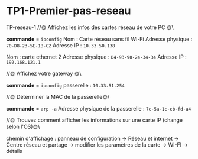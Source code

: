 # TP1-Premier-pas-reseau
TP-reseau-1
//🌞 Affichez les infos des cartes réseau de votre PC 🌞\\ 

**commande** = ```ipconfig```
Nom : Carte réseau sans fil Wi-Fi
Adresse physique : ```70-D8-23-5E-1B-C2```
Adresse IP : ```10.33.50.138```

Nom : carte ethernet 2
Adresse physique : ```D4-93-90-24-34-34```
Adresse IP : ```192.168.121.1```

//🌞 Affichez votre gateway 🌞\\

**commande** = ```ipconfig```
passerelle : ```10.33.51.254```

//🌞 Déterminer la MAC de la passerelle🌞\\ 

**commande** = ```arp -a```
Adresse physique de la passerelle : ```7c-5a-1c-cb-fd-a4```

//🌞 Trouvez comment afficher les informations sur une carte IP (change selon l'OS)🌞\\

chemin d'affichage :
panneau de configuration -> Réseau et internet -> Centre réseau et partage -> modifier les paramètres de la carte -> WI-FI -> détails
